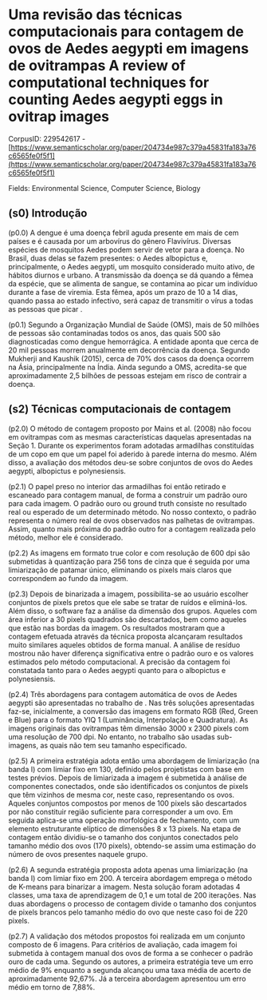 # Uma revisão das técnicas computacionais para contagem de ovos de Aedes aegypti em imagens de ovitrampas A review of computational techniques for counting Aedes aegypti eggs in ovitrap images

CorpusID: 229542617 - [https://www.semanticscholar.org/paper/204734e987c379a45831fa183a76c6565fe0f5f1](https://www.semanticscholar.org/paper/204734e987c379a45831fa183a76c6565fe0f5f1)

Fields: Environmental Science, Computer Science, Biology

## (s0) Introdução
(p0.0) A dengue é uma doença febril aguda presente em mais de cem países e é causada por um arbovírus do gênero Flavivírus. Diversas espécies de mosquitos Aedes podem servir de vetor para a doença. No Brasil, duas delas se fazem presentes: o Aedes albopictus e, principalmente, o Aedes aegypti, um mosquito considerado muito ativo, de hábitos diurnos e urbano. A transmissão da doença se dá quando a fêmea da espécie, que se alimenta de sangue, se contamina ao picar um indivíduo durante a fase de viremia. Esta fêmea, após um prazo de 10 a 14 dias, quando passa ao estado infectivo, será capaz de transmitir o vírus a todas as pessoas que picar .

(p0.1) Segundo a Organização Mundial de Saúde (OMS), mais de 50 milhões de pessoas são contaminadas todos os anos, das quais 500 são diagnosticadas como dengue hemorrágica. A entidade aponta que cerca de 20 mil pessoas morrem anualmente em decorrência da doença. Segundo Mukherji and Kaushik (2015), cerca de 70% dos casos da doença ocorrem na Ásia, principalmente na Índia. Ainda segundo a OMS, acredita-se que aproximadamente 2,5 bilhões de pessoas estejam em risco de contrair a doença.
## (s2) Técnicas computacionais de contagem
(p2.0) O método de contagem proposto por Mains et al. (2008) não focou em ovitrampas com as mesmas características daquelas apresentadas na Seção 1. Durante os experimentos foram adotadas armadilhas constituídas de um copo em que um papel foi aderido à parede interna do mesmo. Além disso, a avaliação dos métodos deu-se sobre conjuntos de ovos do Aedes aegypti, albopictus e polynesiensis.

(p2.1) O papel preso no interior das armadilhas foi então retirado e escaneado para contagem manual, de forma a construir um padrão ouro para cada imagem. O padrão ouro ou ground truth consiste no resultado real ou esperado de um determinado método. No nosso contexto, o padrão representa o número real de ovos observados nas palhetas de ovitrampas. Assim, quanto mais próxima do padrão outro for a contagem realizada pelo método, melhor ele é considerado.

(p2.2) As imagens em formato true color e com resolução de 600 dpi são submetidas à quantização para 256 tons de cinza que é seguida por uma limiarização de patamar único, eliminando os pixels mais claros que correspondem ao fundo da imagem.

(p2.3) Depois de binarizada a imagem, possibilita-se ao usuário escolher conjuntos de pixels pretos que ele sabe se tratar de ruídos e eliminá-los. Além disso, o software faz a análise da dimensão dos grupos. Aqueles com área inferior a 30 pixels quadrados são descartados, bem como aqueles que estão nas bordas da imagem. Os resultados mostraram que a contagem efetuada através da técnica proposta alcançaram resultados muito similares aqueles obtidos de forma manual. A análise de resíduo mostrou não haver diferença significativa entre o padrão ouro e os valores estimados pelo método computacional. A precisão da contagem foi constatada tanto para o Aedes aegypti quanto para o albopictus e polynesiensis.

(p2.4) Três abordagens para contagem automática de ovos de Aedes aegypti são apresentadas no trabalho de . Nas três soluções apresentadas faz-se, inicialmente, a conversão das imagens em formato RGB (Red, Green e Blue) para o formato YIQ 1 (Luminância, Interpolação e Quadratura). As imagens originais das ovitrampas têm dimensão 3000 x 2300 pixels com uma resolução de 700 dpi. No entanto, no trabalho são usadas sub-imagens, as quais não tem seu tamanho especificado.

(p2.5) A primeira estratégia adota então uma abordagem de limiarização (na banda I) com limiar fixo em 130, definido pelos projetistas com base em testes prévios. Depois de limiarizada a imagem é submetida à análise de componentes conectados, onde são identificados os conjuntos de pixels que têm vizinhos de mesma cor, neste caso, representando os ovos. Aqueles conjuntos compostos por menos de 100 pixels são descartados por não constituir região suficiente para corresponder a um ovo. Em seguida aplica-se uma operação morfológica de fechamento, com um elemento estruturante elíptico de dimensões 8 x 13 pixels. Na etapa de contagem então dividiu-se o tamanho dos conjuntos conectados pelo tamanho médio dos ovos (170 pixels), obtendo-se assim uma estimação do número de ovos presentes naquele grupo.

(p2.6) A segunda estratégia proposta adota apenas uma limiarização (na banda I) com limiar fixo em 200. A terceira abordagem emprega o método de K-means para binarizar a imagem. Nesta solução foram adotadas 4 classes, uma taxa de aprendizagem de 0,1 e um total de 200 iterações. Nas duas abordagens o processo de contagem divide o tamanho dos conjuntos de pixels brancos pelo tamanho médio do ovo que neste caso foi de 220 pixels.

(p2.7) A validação dos métodos propostos foi realizada em um conjunto composto de 6 imagens. Para critérios de avaliação, cada imagem foi submetida à contagem manual dos ovos de forma a se conhecer o padrão ouro de cada uma. Segundo os autores, a primeira estratégia teve um erro médio de 9% enquanto a segunda alcançou uma taxa média de acerto de aproximadamente 92,67%. Já a terceira abordagem apresentou um erro médio em torno de 7,88%.
